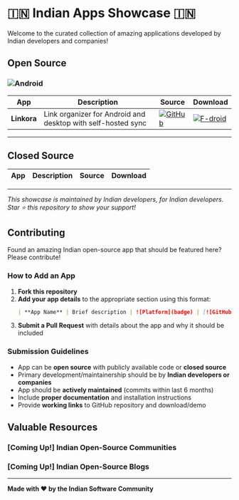 # 🇮🇳 Indian Apps Showcase 🇮🇳

Welcome to the curated collection of amazing applications developed by Indian developers and companies!

## Open Source
### ![Android](https://img.shields.io/badge/Android-3DDC84?style=for-the-badge&logo=android&logoColor=white)

| App | Description | Source | Download |
|-----|-------------|--------|---------|
| **Linkora** | Link organizer for Android and desktop with self-hosted sync | [![GitHub](https://img.shields.io/badge/GitHub-100000?style=flat-square&logo=github&logoColor=white)](https://github.com/LinkoraApp/Linkora) | [![F-droid](https://img.shields.io/badge/F--Droid-1976D2?style=flat-square&logo=f-droid&logoColor=white)](https://f-droid.org/en/packages/com.sakethh.linkora/) |

---

## Closed Source
| App | Description | Source | Download |
|-----|-------------|--------|---------|

---

*This showcase is maintained by Indian developers, for Indian developers. Star ⭐ this repository to show your support!*

## Contributing

Found an amazing Indian open-source app that should be featured here? Please contribute!

### How to Add an App

1. **Fork this repository**
2. **Add your app details** to the appropriate section using this format:
   ```markdown
   | **App Name** | Brief description | ![Platform](badge) | [![GitHub](badge)](github-link) [![Store](badge)](store-link) |
   ```
3. **Submit a Pull Request** with details about the app and why it should be included

### Submission Guidelines

- App can be **open source** with publicly available code or **closed source**
- Primary development/maintainership should be by **Indian developers or companies**
- App should be **actively maintained** (commits within last 6 months)
- Include **proper documentation** and installation instructions
- Provide **working links** to GitHub repository and download/demo

## Valuable Resources
### [Coming Up!] Indian Open-Source Communities
### [Coming Up!] Indian Open-Source Blogs

---

**Made with ❤️ by the Indian Software Community**

